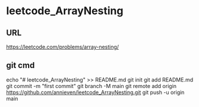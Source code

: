 # leetcode_ArrayNesting

## URL
https://leetcode.com/problems/array-nesting/

## git cmd
echo "# leetcode_ArrayNesting" >> README.md
git init
git add README.md
git commit -m "first commit"
git branch -M main
git remote add origin https://github.com/annieven/leetcode_ArrayNesting.git
git push -u origin main